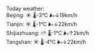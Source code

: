 Today weather:  
Beijing: ☀️   🌡️-3°C 🌬️↓19km/h  
Tianjin: ☀️   🌡️-1°C 🌬️↓22km/h  
Shijiazhuang: ⛅️  🌡️-1°C 🌬️↑2km/h  
Tangshan: ☀️   🌡️-4°C 🌬️↓22km/h  
